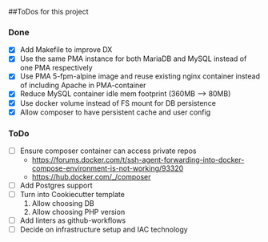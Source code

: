 ##ToDos for this project


### Done
- [x] Add Makefile to improve DX
- [x] Use the same PMA instance for both MariaDB and MySQL instead of one PMA respectively
- [x] Use PMA 5-fpm-alpine image and reuse existing nginx container instead of including Apache in PMA-container
- [x] Reduce MySQL container idle mem footprint (360MB --> 80MB)
- [x] Use docker volume instead of FS mount for DB persistence
- [x] Allow composer to have persistent cache and user config

### ToDo
- [ ] Ensure composer container can access private repos
  - https://forums.docker.com/t/ssh-agent-forwarding-into-docker-compose-environment-is-not-working/93320
  - https://hub.docker.com/_/composer
- [ ] Add Postgres support
- [ ] Turn into Cookiecutter template
   1. Allow choosing DB
   2. Allow choosing PHP version
- [ ] Add linters as github-workflows
- [ ] Decide on infrastructure setup and IAC technology
